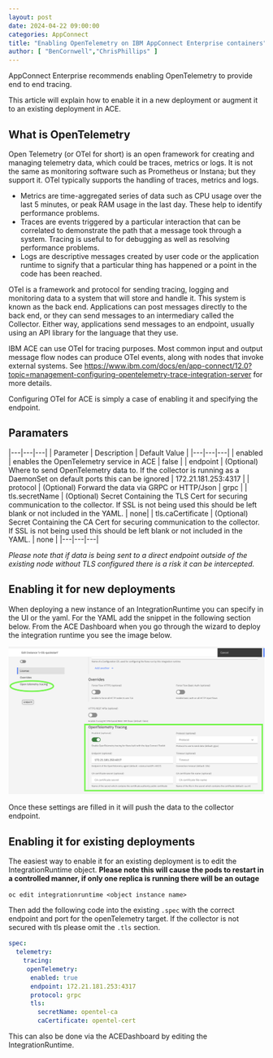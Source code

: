 ```yaml
---
layout: post
date: 2024-04-22 09:00:00
categories: AppConnect
title: "Enabling OpenTelemetry on IBM AppConnect Enterprise containers"
author: [ "BenCornwell","ChrisPhillips" ]
---
```


AppConnect Enterprise recommends enabling OpenTelemetry to provide end to end tracing.

This article will explain how to enable it in a new deployment or augment it to an existing deployment in ACE.

## What is OpenTelemetry
Open Telemetry (or OTel for short) is an open framework for creating and managing telemetry data, which could be traces, metrics or logs. It is not the same as monitoring software such as Prometheus or Instana; but they support it.  OTel typically supports the handling of traces, metrics and logs.

-	Metrics are time-aggregated series of data such as CPU usage over the last 5 minutes, or peak RAM usage in the last day.  These help to identify performance problems.
-	Traces are events triggered by a particular interaction that can be correlated to demonstrate the path that a message took through a system.  Tracing is useful to for debugging as well as resolving performance problems.
-	Logs are descriptive messages created by user code or the application runtime to signify that a particular thing has happened or a point in the code has been reached.

OTel is a framework and protocol for sending tracing, logging and monitoring data to a system that will store and handle it.  This system is known as the back end.  Applications can post messages directly to the back end, or they can send messages to an intermediary called the Collector.  Either way, applications send messages to an endpoint, usually using an API library for the language that they use.

IBM ACE can use OTel for tracing purposes.  Most common input and output message flow nodes can produce OTel events, along with nodes that invoke external systems.  See https://www.ibm.com/docs/en/app-connect/12.0?topic=management-configuring-opentelemetry-trace-integration-server for more details.

Configuring OTel for ACE is simply a case of enabling it and specifying the endpoint.

## Paramaters

|---|---|---|
| Parameter | Description | Default Value |
|---|---|---|
| enabled | enables the OpenTelemetry service in ACE | false |
| endpoint | (Optional) Where to send OpenTelemetry data to. If the collector is running as a DaemonSet on default ports this can be ignored | 172.21.181.253:4317 |
| protocol |  (Optional) Forward the data via GRPC or HTTP/Json | grpc |
| tls.secretName | (Optional)  Secret Containing the TLS Cert for securing communication to the collector.  If SSL is not being used this should be left blank or not included in the YAML. | none|
| tls.caCertificate | (Optional)   Secret Containing the CA Cert for securing communication to the collector. If SSL is not being used this should be left blank or not included in the YAML. | none |
|---|---|---|

*Please note that if data is being sent to a direct endpoint outside of the existing node without TLS configured there is a risk it can be intercepted.*

## Enabling it for new deployments

When deploying a new instance of an IntegrationRuntime you can specify in the UI or the yaml. For the YAML add the snippet in the following section below. From the ACE Dashboard when you go through the wizard to deploy the integration runtime you see the image below.

![](/images/ace-otel.png)

Once these settings are filled in it will push the data to the collector endpoint.

## Enabling it for existing deployments

The easiest way to enable it for an existing deployment is to edit the IntegrationRuntime object. **Please note this will cause the pods to restart in a controlled manner,  if only one replica is running there will be an outage**

`oc edit integrationruntime <object instance name>`

Then add the following code into the existing `.spec` with the correct endpoint and port for the openTelemetry target. If the collector is not secured with tls please omit the `.tls` section.

```yaml
spec:
  telemetry:
    tracing:
     openTelemetry:
      enabled: true
      endpoint: 172.21.181.253:4317
      protocol: grpc
      tls:
        secretName: opentel-ca
        caCertificate: opentel-cert
```

 This can also be done via the ACEDashboard by editing the IntegrationRuntime.

